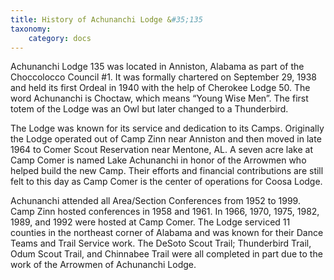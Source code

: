 ```yaml
---
title: History of Achunanchi Lodge &#35;135
taxonomy:
    category: docs
---
```


Achunanchi Lodge 135 was located in Anniston, Alabama as part of the Choccolocco Council #1. It was formally chartered on September 29, 1938 and held its first Ordeal in 1940 with the help of Cherokee Lodge 50. The word Achunanchi is Choctaw, which means “Young Wise Men”. The first totem of the Lodge was an Owl but later changed to a Thunderbird.

The Lodge was known for its service and dedication to its Camps. Originally the Lodge operated out of Camp Zinn near Anniston and then moved in late 1964 to Comer Scout Reservation near Mentone, AL. A seven acre lake at Camp Comer is named Lake Achunanchi in honor of the Arrowmen who helped build the new Camp. Their efforts and financial contributions are still felt to this day as Camp Comer is the center of operations for Coosa Lodge.

Achunanchi attended all Area/Section Conferences from 1952 to 1999. Camp Zinn hosted conferences in 1958 and 1961. In 1966, 1970, 1975, 1982, 1989, and 1992 were hosted at Camp Comer. The Lodge serviced 11 counties in the northeast corner of Alabama and was known for their Dance Teams and Trail Service work. The DeSoto Scout Trail; Thunderbird Trail, Odum Scout Trail, and Chinnabee Trail were all completed in part due to the work of the Arrowmen of Achunanchi Lodge.
